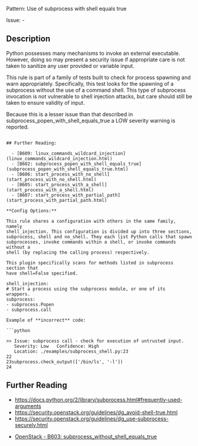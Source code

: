 Pattern: Use of subprocess with shell equals true

Issue: -

## Description

Python possesses many mechanisms to invoke an external executable. However,
doing so may present a security issue if appropriate care is not taken to
sanitize any user provided or variable input.

This rule is part of a family of tests built to check for process
spawning and warn appropriately. Specifically, this test looks for the
spawning of a subprocess without the use of a command shell. This type of
subprocess invocation is not vulnerable to shell injection attacks, but care
should still be taken to ensure validity of input.

Because this is a lesser issue than that described in
subprocess_popen_with_shell_equals_true a LOW severity warning is reported.

```

## Further Reading:

  - [B609: linux_commands_wildcard_injection](linux_commands_wildcard_injection.html)
  - [B602: subprocess_popen_with_shell_equals_true](subprocess_popen_with_shell_equals_true.html)
  - [B606: start_process_with_no_shell](start_process_with_no_shell.html)
  - [B605: start_process_with_a_shell](start_process_with_a_shell.html)
  - [B607: start_process_with_partial_path](start_process_with_partial_path.html)

**Config Options:**

This rule shares a configuration with others in the same family, namely
shell_injection. This configuration is divided up into three sections,
subprocess, shell and no_shell. They each list Python calls that spawn
subprocesses, invoke commands within a shell, or invoke commands without a
shell (by replacing the calling process) respectively.

This plugin specifically scans for methods listed in subprocess section that
have shell=False specified.

shell_injection:
# Start a process using the subprocess module, or one of its
wrappers.
subprocess:
- subprocess.Popen
- subprocess.call

Example of **incorrect** code:

```python

>> Issue: subprocess call - check for execution of untrusted input.
   Severity: Low   Confidence: High
   Location: ./examples/subprocess_shell.py:23
22
23subprocess.check_output(['/bin/ls', '-l'])
24

```

## Further Reading

  - <https://docs.python.org/2/library/subprocess.html#frequently-used-arguments> 
  - <https://security.openstack.org/guidelines/dg_avoid-shell-true.html>
  - <https://security.openstack.org/guidelines/dg_use-subprocess-securely.html>
* [OpenStack - B603: subprocess_without_shell_equals_true](https://docs.openstack.org/developer/bandit/plugins/subprocess_without_shell_equals_true.html)
